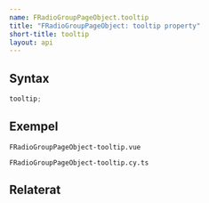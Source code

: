 ```yaml
---
name: FRadioGroupPageObject.tooltip
title: "FRadioGroupPageObject: tooltip property"
short-title: tooltip
layout: api
---
```


## Syntax

```ts nocompile nolint
tooltip;
```

## Exempel

```import static
FRadioGroupPageObject-tooltip.vue
```

```import
FRadioGroupPageObject-tooltip.cy.ts
```

## Relaterat
